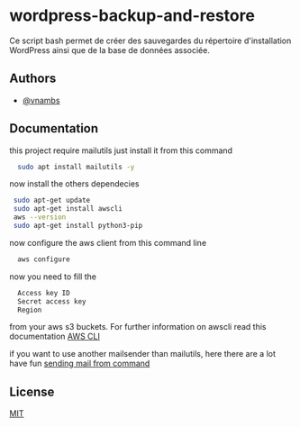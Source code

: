
# wordpress-backup-and-restore

Ce script bash permet de créer des sauvegardes du répertoire d'installation WordPress ainsi que de la base de données associée.


## Authors

- [@vnambs](https://www.github.com/vnambs)


## Documentation
this project require mailutils just install it from this command
```bash
  sudo apt install mailutils -y
```
now install the others dependecies

```bash
 sudo apt-get update
 sudo apt-get install awscli
 aws --version
 sudo apt-get install python3-pip
```
now configure the aws client from this command line
```bash
  aws configure
```
now you need to fill the
```bash 
  Access key ID
  Secret access key
  Region
```
from your aws s3 buckets.
For further information on awscli read this documentation [AWS CLI](https://docs.aws.amazon.com/cli/latest/userguide/cli-chap-welcome.html)


if you want to use another mailsender than mailutils, here there are a lot have fun
[sending mail from command](https://www.digitalocean.com/community/tutorials/send-email-linux-command-line#3-using-the-mutt-command)

## License

[MIT](https://choosealicense.com/licenses/mit/)

